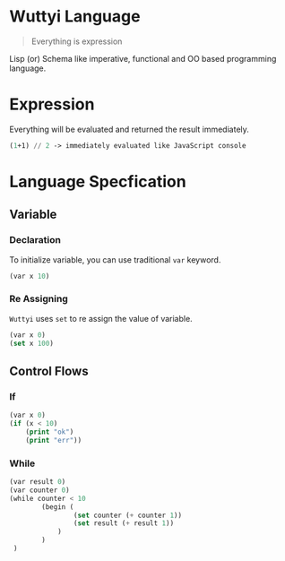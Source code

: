 # Wuttyi Language

> Everything is expression

Lisp (or) Schema like imperative, functional and OO based programming language.

# Expression

Everything will be evaluated and returned the result immediately.

```lisp
(1+1) // 2 -> immediately evaluated like JavaScript console
```

# Language Specfication

## Variable

### Declaration

To initialize variable, you can use traditional `var` keyword.

```lisp
(var x 10)
```

### Re Assigning

`Wuttyi` uses `set` to re assign the value of variable.

```lisp
(var x 0)
(set x 100)
```

## Control Flows

### If

```lisp
(var x 0)
(if (x < 10) 
    (print "ok")
    (print "err"))
```

### While

```lisp
(var result 0)
(var counter 0)
(while counter < 10
        (begin (
                (set counter (+ counter 1))
                (set result (+ result 1))
            )
        )
 )
```